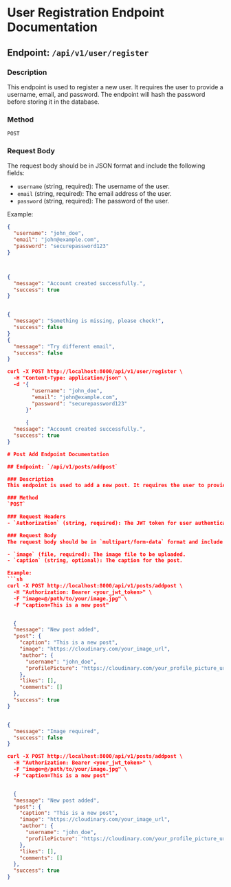 # User Registration Endpoint Documentation

## Endpoint: `/api/v1/user/register`

### Description
This endpoint is used to register a new user. It requires the user to provide a username, email, and password. The endpoint will hash the password before storing it in the database.

### Method
`POST`

### Request Body
The request body should be in JSON format and include the following fields:

- `username` (string, required): The username of the user.
- `email` (string, required): The email address of the user.
- `password` (string, required): The password of the user.

Example:
```json
{
  "username": "john_doe",
  "email": "john@example.com",
  "password": "securepassword123"
}



{
  "message": "Account created successfully.",
  "success": true
}


{
  "message": "Something is missing, please check!",
  "success": false
}
{
  "message": "Try different email",
  "success": false
}

curl -X POST http://localhost:8000/api/v1/user/register \
  -H "Content-Type: application/json" \
  -d '{
        "username": "john_doe",
        "email": "john@example.com",
        "password": "securepassword123"
      }'
      
      {
  "message": "Account created successfully.",
  "success": true
}

# Post Add Endpoint Documentation

## Endpoint: `/api/v1/posts/addpost`

### Description
This endpoint is used to add a new post. It requires the user to provide an image and optionally a caption. The image will be optimized and uploaded to a cloud storage.

### Method
`POST`

### Request Headers
- `Authorization` (string, required): The JWT token for user authentication.

### Request Body
The request body should be in `multipart/form-data` format and include the following fields:

- `image` (file, required): The image file to be uploaded.
- `caption` (string, optional): The caption for the post.

Example:
```sh
curl -X POST http://localhost:8000/api/v1/posts/addpost \
  -H "Authorization: Bearer <your_jwt_token>" \
  -F "image=@/path/to/your/image.jpg" \
  -F "caption=This is a new post"


  {
  "message": "New post added",
  "post": {
    "caption": "This is a new post",
    "image": "https://cloudinary.com/your_image_url",
    "author": {
      "username": "john_doe",
      "profilePicture": "https://cloudinary.com/your_profile_picture_url"
    },
    "likes": [],
    "comments": []
  },
  "success": true
}


{
  "message": "Image required",
  "success": false
}

curl -X POST http://localhost:8000/api/v1/posts/addpost \
  -H "Authorization: Bearer <your_jwt_token>" \
  -F "image=@/path/to/your/image.jpg" \
  -F "caption=This is a new post"


  {
  "message": "New post added",
  "post": {
    "caption": "This is a new post",
    "image": "https://cloudinary.com/your_image_url",
    "author": {
      "username": "john_doe",
      "profilePicture": "https://cloudinary.com/your_profile_picture_url"
    },
    "likes": [],
    "comments": []
  },
  "success": true
}